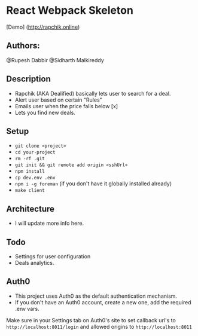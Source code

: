 # React Webpack Skeleton

[Demo] (http://rapchik.online)

## Authors:
@Rupesh Dabbir
@Sidharth Malkireddy

## Description
- Rapchik (AKA Dealified) basically lets user to search for a deal.
- Alert user based on certain "Rules"
- Emails user when the price falls below [x]
- Lets you find new deals.





## Setup

- `git clone <project>`
- `cd your-project`
- `rm -rf .git`
- `git init && git remote add origin <sshUrl>`
- `npm install`
- `cp dev.env .env`
- `npm i -g foreman` (if you don't have it globally installed already)
- `make client`

## Architecture
- I will update more info here.


## Todo

- Settings for user configuration
- Deals analytics.


## Auth0

- This project uses Auth0 as the default authentication mechanism.
- If you don't have an Auth0 account, create a new one, add the required .env vars.

Make sure in your Settings tab on Auth0's site to set callback url's to `http://localhost:8011/login` and
allowed origins to `http://localhost:8011`

